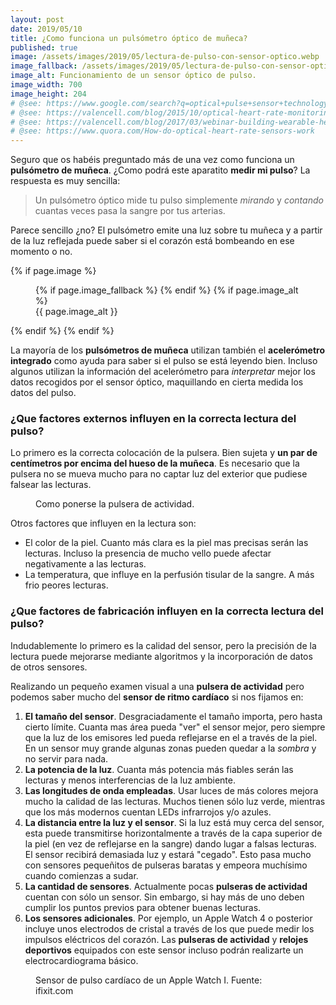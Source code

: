 ```yaml
---
layout: post
date: 2019/05/10
title: ¿Como funciona un pulsómetro óptico de muñeca?
published: true
image: /assets/images/2019/05/lectura-de-pulso-con-sensor-optico.webp
image_fallback: /assets/images/2019/05/lectura-de-pulso-con-sensor-optico.jpg
image_alt: Funcionamiento de un sensor óptico de pulso.
image_width: 700
image_height: 204
# @see: https://www.google.com/search?q=optical+pulse+sensor+technology+how+it+works
# @see: https://valencell.com/blog/2015/10/optical-heart-rate-monitoring-what-you-need-to-know/
# @see: https://valencell.com/blog/2017/03/webinar-building-wearable-heart-rate-monitoring/
# @see: https://www.quora.com/How-do-optical-heart-rate-sensors-work
---
```


Seguro que os habéis preguntado más de una vez como funciona un **pulsómetro de muñeca**. ¿Como podrá este aparatito 
**medir mi pulso**? La respuesta es muy sencilla:

> Un pulsómetro óptico mide tu pulso simplemente *mirando* y *contando* cuantas veces pasa la sangre por tus arterias.

Parece sencillo ¿no? El pulsómetro emite una luz sobre tu muñeca y a partir de la luz reflejada 
puede saber si el corazón está bombeando en ese momento o no.

{% if page.image %}
<figure>
  <amp-img alt="{{ page.image_alt | default: page.title }}" layout="responsive"
           width="{{ page.image_width }}" height="{{ page.image_height }}" src="{{ page.image }}">
  {% if page.image_fallback %}
  <amp-img fallback alt="{{ page.img_alt | default: page.title }}" layout="responsive"
           width="{{ page.image_width }}" height="{{ page.image_height }}" src="{{ page.image_fallback }}">
  </amp-img>
  {% endif %}
  </amp-img>
{% if page.image_alt %}
<figcaption>
  {{ page.image_alt }}
</figcaption>
</figure>
{% endif %}
{% endif %}

La mayoría de los **pulsómetros de muñeca** utilizan también el **acelerómetro integrado** como ayuda para saber si
el pulso se está leyendo bien. Incluso algunos utilizan la información del acelerómetro para *interpretar* mejor los
datos recogidos por el sensor óptico, maquillando en cierta medida los datos del pulso.

### ¿Que factores externos influyen en la correcta lectura del pulso?

Lo primero es la correcta colocación de la pulsera. Bien sujeta y **un par de centímetros por encima del hueso de la
muñeca**. Es necesario que la pulsera no se mueva mucho para no captar luz del exterior que pudiese falsear las lecturas.

<figure>
<amp-img alt="Como ponerse la pulsera de actividad para una correcta medición del pulso." 
    width="700" height="510" layout="responsive"
    src="/assets/images/2019/05/como-colocar-la-pulsera-en-la-muneca.webp">
    <amp-img fallback alt="Como ponerse la pulsera de actividad para una correcta medición del pulso." 
        width="700" height="510" layout="responsive"
        src="/assets/images/2019/05/como-colocar-la-pulsera-en-la-muneca.jpg">
    </amp-img>
</amp-img>
<figcaption>
Como ponerse la pulsera de actividad.
</figcaption>
</figure>


Otros factores que influyen en la lectura son:

* El color de la piel. Cuanto más clara es la piel mas precisas serán las lecturas. Incluso la presencia de mucho vello
puede afectar negativamente a las lecturas.
* La temperatura, que influye en la perfusión tisular de la sangre. A más frio peores lecturas.


### ¿Que factores de fabricación influyen en la correcta lectura del pulso?

Indudablemente lo primero es la calidad del sensor, pero la precisión de la lectura puede mejorarse mediante algoritmos
y la incorporación de datos de otros sensores.

Realizando un pequeño examen visual a una **pulsera de actividad** pero podemos saber mucho 
del **sensor de ritmo cardíaco** si nos fijamos en:

1.  **El tamaño del sensor**. Desgraciadamente el tamaño importa, pero hasta cierto límite. 
Cuanta mas área pueda "ver" el sensor mejor, pero siempre que la luz de los emisores led pueda reflejarse en el a través
de la piel. En un sensor muy grande algunas zonas pueden quedar a la *sombra* y no servir para nada.
2.  **La potencia de la luz**. Cuanta más potencia más fiables serán las lecturas y menos interferencias de la luz ambiente.
3.  **Las longitudes de onda empleadas**. Usar luces de más colores mejora mucho la calidad de las lecturas. Muchos tienen 
sólo luz verde, mientras que los más modernos cuentan LEDs infrarrojos y/o azules.
4.  **La distancia entre la luz y el sensor**. Si la luz está muy cerca del sensor, esta puede transmitirse horizontalmente 
a través de la capa superior de la piel (en vez de reflejarse en la sangre) dando lugar a falsas lecturas. El sensor 
recibirá demasiada luz y estará "cegado". Esto pasa mucho con sensores pequeñitos de pulseras baratas y
empeora muchísimo cuando comienzas a sudar.
5.  **La cantidad de sensores**. Actualmente pocas **pulseras de actividad** cuentan con sólo un sensor. Sin embargo, 
si hay más de uno deben cumplir los puntos previos para obtener buenas lecturas.
6. **Los sensores adicionales**. Por ejemplo, un Apple Watch 4 o posterior incluye unos electrodos de cristal a través
de los que puede medir los impulsos eléctricos del corazón. Las **pulseras de actividad** y **relojes deportivos**
equipados con este sensor incluso podrán realizarte un electrocardiograma básico.



<figure>
<amp-img alt="Sensor de pulso cardíaco de un Apple Watch I." 
    width="700" height="525" layout="responsive"
    src="/assets/images/2019/05/apple-watch-1-sensor-de-ritmo-cardiaco.webp">
    <amp-img fallback alt="Sensor de pulso cardíaco de un Apple Watch I." 
        width="700" height="525" layout="responsive"
        src="/assets/images/2019/05/apple-watch-1-sensor-de-ritmo-cardiaco.jpg">
    </amp-img>
</amp-img>
<figcaption>
Sensor de pulso cardíaco de un Apple Watch I. Fuente: ifixit.com
</figcaption>
</figure>
